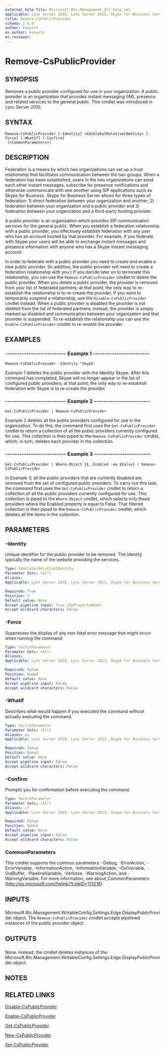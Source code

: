 ```yaml
---
external help file: Microsoft.Rtc.Management.dll-help.xml
applicable: Lync Server 2010, Lync Server 2013, Skype for Business Server 2015, Skype for Business Server 2019
title: Remove-CsPublicProvider
schema: 2.0.0
author: kenwith
ms.author: kenwith
ms.reviewer:
---
```


# Remove-CsPublicProvider

## SYNOPSIS
Removes a public provider configured for use in your organization.
A public provider is an organization that provides instant messaging (IM), presence and related services to the general public.
This cmdlet was introduced in Lync Server 2010.


## SYNTAX

```
Remove-CsPublicProvider [-Identity] <XdsGlobalRelativeIdentity> [-Force] [-WhatIf] [-Confirm]
 [<CommonParameters>]
```

## DESCRIPTION
Federation is a means by which two organizations can set up a trust relationship that facilitates communication between the two groups.
When a federation has been established, users in the two organizations can send each other instant messages, subscribe for presence notifications and otherwise communicate with one another using SIP applications such as Skype for Business.
Skype for Business Server allows for three types of federation: 1) direct federation between your organization and another; 2) federation between your organization and a public provider and 3) federation between your organization and a third-party hosting provider.

A public provider is an organization which provides SIP communication services for the general public.
When you establish a federation relationship with a public provider, you effectively establish federation with any user who has an account hosted by that provider.
For example, if you federate with Skype your users will be able to exchange instant messages and presence information with anyone who has a Skype instant messaging account.

In order to federate with a public provider you need to create and enable a new public provider.
(In addition, the public provider will need to create a federation relationship with you.) If you decide later on to terminate this relationship, you can use the `Remove-CsPublicProvider` cmdlet to delete the public provider.
When you delete a public provider, the provider is removed from your list of federated partners; at that point, the only way to re-establish the relationship is to re-create the provider.
If you want to temporarily suspend a relationship, use the `Disable-CsPublicProvider` cmdlet instead.
When a public provider is disabled the provider is not deleted from the list of federated partners; instead, the provider is simply marked as disabled and communication between your organization and that provider is suspended.
To re-establish the relationship you can use the `Enable-CsPublicProvider` cmdlet to re-enable the provider.


## EXAMPLES

### -------------------------- Example 1 ------------------------
```
Remove-CsPublicProvider -Identity "Skype"
```

Example 1 deletes the public provider with the Identity Skype.
After this command has completed, Skype will no longer appear in the list of configured public providers; at that point, the only way to re-establish federation with Skype is to re-create the provider.


### -------------------------- Example 2 ------------------------
```
Get-CsPublicProvider | Remove-CsPublicProvider
```

Example 2 deletes all the public providers configured for use in the organization.
To do this, the command first uses the `Get-CsPublicProvider` cmdlet to return a collection of all the public providers currently configured for use.
This collection is then piped to the `Remove-CsPublicProvider` cmdlet, which, in turn, deletes each provider in the collection.


### -------------------------- Example 3 ------------------------
```
Get-CsPublicProvider | Where-Object {$_.Enabled -eq $False} | Remove-CsPublicProvider
```

In Example 3, all the public providers that are currently disabled are removed from the set of configured public providers.
To carry out this task, the command first uses the `Get-CsPublicProvider` cmdlet to return a collection of all the public providers currently configured for use.
This collection is piped to the `Where-Object` cmdlet, which selects only those providers where the Enabled property is equal to False.
That filtered collection is then piped to the `Remove-CsPublicProvider` cmdlet, which deletes all the items in the collection.


## PARAMETERS

### -Identity
Unique identifier for the public provider to be removed.
The Identity typically the name of the website providing the services.


```yaml
Type: XdsGlobalRelativeIdentity
Parameter Sets: (All)
Aliases: 
Applicable: Lync Server 2010, Lync Server 2013, Skype for Business Server 2015, Skype for Business Server 2019

Required: True
Position: 2
Default value: None
Accept pipeline input: True (ByPropertyName)
Accept wildcard characters: False
```

### -Force
Suppresses the display of any non-fatal error message that might occur when running the command.

```yaml
Type: SwitchParameter
Parameter Sets: (All)
Aliases: 
Applicable: Lync Server 2010, Lync Server 2013, Skype for Business Server 2015, Skype for Business Server 2019

Required: False
Position: Named
Default value: None
Accept pipeline input: False
Accept wildcard characters: False
```

### -WhatIf
Describes what would happen if you executed the command without actually executing the command.

```yaml
Type: SwitchParameter
Parameter Sets: (All)
Aliases: wi
Applicable: Lync Server 2010, Lync Server 2013, Skype for Business Server 2015, Skype for Business Server 2019

Required: False
Position: Named
Default value: None
Accept pipeline input: False
Accept wildcard characters: False
```

### -Confirm
Prompts you for confirmation before executing the command.

```yaml
Type: SwitchParameter
Parameter Sets: (All)
Aliases: cf
Applicable: Lync Server 2010, Lync Server 2013, Skype for Business Server 2015, Skype for Business Server 2019

Required: False
Position: Named
Default value: None
Accept pipeline input: False
Accept wildcard characters: False
```

### CommonParameters
This cmdlet supports the common parameters: -Debug, -ErrorAction, -ErrorVariable, -InformationAction, -InformationVariable, -OutVariable, -OutBuffer, -PipelineVariable, -Verbose, -WarningAction, and -WarningVariable. For more information, see about_CommonParameters (http://go.microsoft.com/fwlink/?LinkID=113216).

## INPUTS

###  
Microsoft.Rtc.Management.WritableConfig.Settings.Edge.DisplayPublicProvider object.
The `Remove-CsPublicProvider` cmdlet accepts pipelined instances of the public provider object.

## OUTPUTS

###  
None.
Instead, the cmdlet deletes instances of the Microsoft.Rtc.Management.WritableConfig.Settings.Edge.DisplayPublicProvider object.

## NOTES

## RELATED LINKS

[Disable-CsPublicProvider](Disable-CsPublicProvider.md)

[Enable-CsPublicProvider](Enable-CsPublicProvider.md)

[Get-CsPublicProvider](Get-CsPublicProvider.md)

[New-CsPublicProvider](New-CsPublicProvider.md)

[Set-CsPublicProvider](Set-CsPublicProvider.md)

